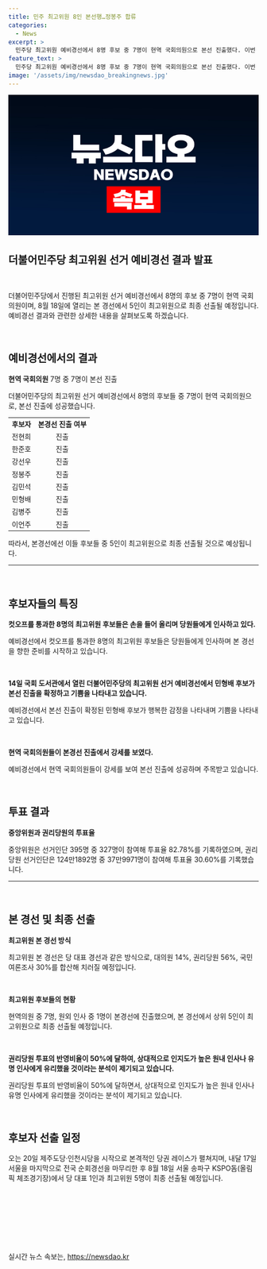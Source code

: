 ```yaml
---
title: 민주 최고위원 8인 본선행…정봉주 합류
categories:
  - News
excerpt: >
  민주당 최고위원 예비경선에서 8명 후보 중 7명이 현역 국회의원으로 본선 진출했다. 이번 예비경선은 7월 20일 제주·인천 시작해 8월 18일 잠실서 마무리될 예정이다. 후보들은 소속 선거인단과 권리당원의 투표를 통해 경쟁했으며, 8명의 본선 진출자들은 8월 18일 열리는 전당대회 본 경선을 통해 상위 5인만 최고위원으로 선출된다. 예비경선에서 현역의원들이 우세한 것으로 나타났으며, 당 대표 선거는 20일부터 시작된다. 8월 18일 서울 송파구 KSPO돔에서 당 대표 1명과 최고위원 5명을 최종 선출할 예정이다.
feature_text: >
  민주당 최고위원 예비경선에서 8명 후보 중 7명이 현역 국회의원으로 본선 진출했다. 이번 예비경선은 7월 20일 제주·인천 시작해 8월 18일 잠실서 마무리될 예정이다. 후보들은 소속 선거인단과 권리당원의 투표를 통해 경쟁했으며, 8명의 본선 진출자들은 8월 18일 열리는 전당대회 본 경선을 통해 상위 5인만 최고위원으로 선출된다. 예비경선에서 현역의원들이 우세한 것으로 나타났으며, 당 대표 선거는 20일부터 시작된다. 8월 18일 서울 송파구 KSPO돔에서 당 대표 1명과 최고위원 5명을 최종 선출할 예정이다.
image: '/assets/img/newsdao_breakingnews.jpg'
---
```


<p><img src="/assets/img/newsdao_breakingnews.jpg" alt="flaretime 속보" /></p>

<h2 data-ke-size="size26"><b>더불어민주당</b> 최고위원 선거 예비경선 결과 발표</h2>

<p data-ke-size="size16">&nbsp;</p>

<p>더불어민주당에서 진행된 최고위원 선거 예비경선에서 8명의 후보 중 7명이 현역 국회의원이며, 8월 18일에 열리는 본 경선에서 5인이 최고위원으로 최종 선출될 예정입니다. 예비경선 결과와 관련한 상세한 내용을 살펴보도록 하겠습니다.</p>

<p data-ke-size="size16">&nbsp;</p>

<h2 data-ke-size="size26">예비경선에서의 결과</h2>

<p data-ke-size="size16"><b>현역 국회의원</b> 7명 중 7명이 본선 진출</p>

<p data-ke-size="size16">더불어민주당의 최고위원 선거 예비경선에서 8명의 후보들 중 7명이 현역 국회의원으로, 본선 진출에 성공했습니다.</p>

<table class="table_1">
    <tbody>
        <tr>
            <td style="text-align: center; height: 17px;"><b>후보자</b></td>
            <td style="text-align: center; height: 17px;"><b>본경선 진출 여부</b></td>
        </tr>
        <tr>
            <td style="text-align: center; height: 17px;">전현희</td>
            <td style="text-align: center; height: 17px;">진출</td>
        </tr>
        <tr>
            <td style="text-align: center; height: 17px;">한준호</td>
            <td style="text-align: center; height: 17px;">진출</td>
        </tr>
        <tr>
            <td style="text-align: center; height: 17px;">강선우</td>
            <td style="text-align: center; height: 17px;">진출</td>
        </tr>
        <tr>
            <td style="text-align: center; height: 17px;">정봉주</td>
            <td style="text-align: center; height: 17px;">진출</td>
        </tr>
        <tr>
            <td style="text-align: center; height: 17px;">김민석</td>
            <td style="text-align: center; height: 17px;">진출</td>
        </tr>
        <tr>
            <td style="text-align: center; height: 17px;">민형배</td>
            <td style="text-align: center; height: 17px;">진출</td>
        </tr>
        <tr>
            <td style="text-align: center; height: 17px;">김병주</td>
            <td style="text-align: center; height: 17px;">진출</td>
        </tr>
        <tr>
            <td style="text-align: center; height: 17px;">이언주</td>
            <td style="text-align: center; height: 17px;">진출</td>
        </tr>
    </tbody>
</table>

<p data-ke-size="size16">따라서, 본경선에선 이들 후보들 중 5인이 최고위원으로 최종 선출될 것으로 예상됩니다.</p>

<hr>

<p data-ke-size="size16">&nbsp;</p>

<h2 data-ke-size="size26">후보자들의 특징</h2>

<p data-ke-size="size16"><b>컷오프를 통과한 8명의 최고위원 후보들은 손을 들어 올리며 당원들에게 인사하고 있다.</b></p>

<p data-ke-size="size16">예비경선에서 컷오프를 통과한 8명의 최고위원 후보들은 당원들에게 인사하며 본 경선을 향한 준비를 시작하고 있습니다.</p>

<p data-ke-size="size16">&nbsp;</p>

<p data-ke-size="size16"><b>14일 국회 도서관에서 열린 더불어민주당의 최고위원 선거 예비경선에서 민형배 후보가 본선 진출을 확정하고 기쁨을 나타내고 있습니다.</b></p>

<p data-ke-size="size16">예비경선에서 본선 진출이 확정된 민형배 후보가 행복한 감정을 나타내며 기쁨을 나타내고 있습니다.</p>

<p data-ke-size="size16">&nbsp;</p>

<p data-ke-size="size16"><b>현역 국회의원들이 본경선 진출에서 강세를 보였다.</b></p>

<p data-ke-size="size16">예비경선에서 현역 국회의원들이 강세를 보여 본선 진출에 성공하며 주목받고 있습니다.</p>

<p data-ke-size="size16">&nbsp;</p>

<h2 data-ke-size="size26">투표 결과</h2>

<p data-ke-size="size16"><b>중앙위원과 권리당원의 투표율</b></p>

<p data-ke-size="size16">중앙위원은 선거인단 395명 중 327명이 참여해 투표율 82.78%를 기록하였으며, 권리당원 선거인단은 124만1892명 중 37만9971명이 참여해 투표율 30.60%를 기록했습니다.</p>

<hr>

<p data-ke-size="size16">&nbsp;</p>

<h2 data-ke-size="size26">본 경선 및 최종 선출</h2>

<p data-ke-size="size16"><b>최고위원 본 경선 방식</b></p>

<p data-ke-size="size16">최고위원 본 경선은 당 대표 경선과 같은 방식으로, 대의원 14%, 권리당원 56%, 국민 여론조사 30%를 합산해 치러질 예정입니다.</p>

<p data-ke-size="size16">&nbsp;</p>

<p data-ke-size="size16"><b>최고위원 후보들의 현황</b></p>

<p data-ke-size="size16">현역의원 중 7명, 원외 인사 중 1명이 본경선에 진출했으며, 본 경선에서 상위 5인이 최고위원으로 최종 선출될 예정입니다.</p>

<p data-ke-size="size16">&nbsp;</p>

<p data-ke-size="size16"><b>권리당원 투표의 반영비율이 50%에 달하여, 상대적으로 인지도가 높은 원내 인사나 유명 인사에게 유리했을 것이라는 분석이 제기되고 있습니다.</b></p>

<p data-ke-size="size16">권리당원 투표의 반영비율이 50%에 달하면서, 상대적으로 인지도가 높은 원내 인사나 유명 인사에게 유리했을 것이라는 분석이 제기되고 있습니다.</p>

<p data-ke-size="size16">&nbsp;</p>

<h2 data-ke-size="size26">후보자 선출 일정</h2>

<p data-ke-size="size16">오는 20일 제주도당·인천시당을 시작으로 본격적인 당권 레이스가 펼쳐지며, 내달 17일 서울을 마지막으로 전국 순회경선을 마무리한 후 8월 18일 서울 송파구 KSPO돔(올림픽 체조경기장)에서 당 대표 1인과 최고위원 5명이 최종 선출될 예정입니다.</p>

<p data-ke-size="size16">&nbsp;</p>

<p data-ke-size="size16">&nbsp;</p>

<p data-ke-size="size16">&nbsp;</p>

<p data-ke-size="size16">&nbsp;</p>
실시간 뉴스 속보는, <a href="https://newsdao.kr" rel="dofollow">https://newsdao.kr</a>


